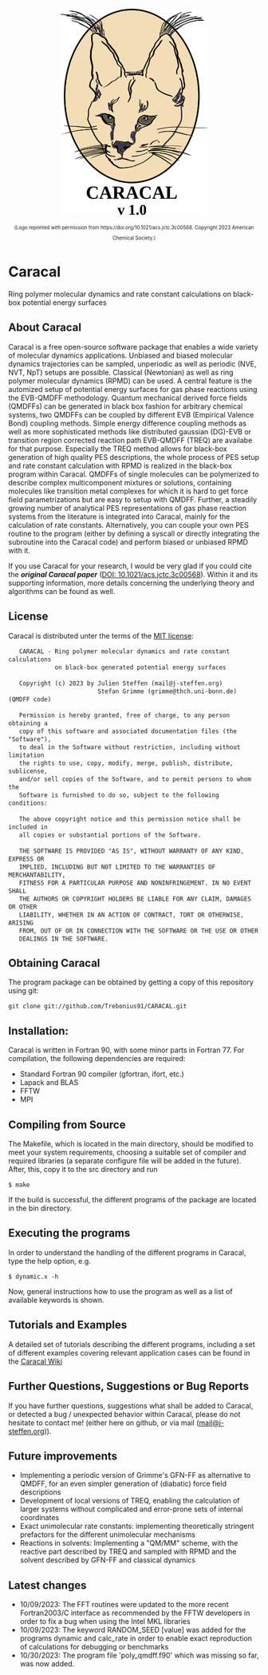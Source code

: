 

<p align="center">
<img src="https://github.com/Trebonius91/Caracal/blob/main/manual/figures/logo.png" alt="drawing" width="300"/>
</p>

<p align="center">
<sub><sup>(Logo reprinted with permission from https://doi.org/10.1021/acs.jctc.3c00568. Copyright 2023 American Chemical Society.)</sup></sub>
</p>

# Caracal
Ring polymer molecular dynamics and rate constant calculations on black-box potential energy surfaces

## About Caracal

Caracal is a free open-source software package that enables a wide variety of molecular dynamics applications.
Unbiased and biased molecular dynamics trajectories can be sampled, unperiodic as well as periodic (NVE, NVT, NpT) setups are possible.
Classical (Newtonian) as well as ring polymer molecular dynamics (RPMD) can be used.
A central feature is the automized setup of potential energy surfaces for gas phase reactions using the EVB-QMDFF methodology.
Quantum mechanical derived force fields (QMDFFs) can be generated in black box fashion for arbitrary chemical systems, two QMDFFs can be coupled by
different EVB (Empirical Valence Bond) coupling methods.
Simple energy difference coupling methods as well as more sophisticated methods like distributed gaussian (DG)-EVB or transition region corrected reaction path EVB-QMDFF (TREQ) are availabe for that purpose.
Especially the TREQ method allows for black-box generation of high quality PES descriptions, the whole process of PES setup and rate constant calculation with RPMD is realized in the black-box program within Caracal.
QMDFFs of single molecules can be polymerized to describe complex multicomponent mixtures or solutions, containing molecules like transition metal complexes for which it is hard to get force field parametrizations but are easy to setup with QMDFF.
Further, a steadily growing number of analytical PES representations of gas phase reaction systems from the literature is integrated into Caracal, mainly for the calculation of rate constants. Alternatively, you can couple your own
PES routine to the program (either by defining a syscall or directly integrating the subroutine into the Caracal code) and perform biased or unbiased RPMD with it.

If you use Caracal for your research, I would be very glad if you could cite the ***original Caracal paper*** ([DOI: 10.1021/acs.jctc.3c00568](https://pubs.acs.org/doi/10.1021/acs.jctc.3c00568)). 
Within it and its supporting information, more details concerning the underlying theory and algorithms can be found as well.


## License

Caracal is distributed unter the terms of the [MIT license](https://opensource.org/licenses/mit-license):

```
   CARACAL - Ring polymer molecular dynamics and rate constant calculations
             on black-box generated potential energy surfaces

   Copyright (c) 2023 by Julien Steffen (mail@j-steffen.org)
                         Stefan Grimme (grimme@thch.uni-bonn.de) (QMDFF code)

   Permission is hereby granted, free of charge, to any person obtaining a
   copy of this software and associated documentation files (the "Software"),
   to deal in the Software without restriction, including without limitation
   the rights to use, copy, modify, merge, publish, distribute, sublicense,
   and/or sell copies of the Software, and to permit persons to whom the
   Software is furnished to do so, subject to the following conditions:

   The above copyright notice and this permission notice shall be included in
   all copies or substantial portions of the Software.

   THE SOFTWARE IS PROVIDED "AS IS", WITHOUT WARRANTY OF ANY KIND, EXPRESS OR
   IMPLIED, INCLUDING BUT NOT LIMITED TO THE WARRANTIES OF MERCHANTABILITY,
   FITNESS FOR A PARTICULAR PURPOSE AND NONINFRINGEMENT. IN NO EVENT SHALL
   THE AUTHORS OR COPYRIGHT HOLDERS BE LIABLE FOR ANY CLAIM, DAMAGES OR OTHER
   LIABILITY, WHETHER IN AN ACTION OF CONTRACT, TORT OR OTHERWISE, ARISING
   FROM, OUT OF OR IN CONNECTION WITH THE SOFTWARE OR THE USE OR OTHER
   DEALINGS IN THE SOFTWARE.
```

## Obtaining Caracal

The program package can be obtained by getting a copy of this repository using git:
```
git clone git://github.com/Trebonius91/CARACAL.git
```
## Installation:

Caracal is written in Fortran 90, with some minor parts in Fortran 77.
For compilation, the following dependencies are required:

- Standard Fortran 90 compiler (gfortran, ifort, etc.)
- Lapack and BLAS
- FFTW
- MPI

## Compiling from Source

The Makefile, which is located in the main directory, should be modified to meet your system requirements, choosing a suitable set of compiler and required libraries
(a separate configure file will be added in the future). After, this, copy it to the src directory and run
```
$ make
```
If the build is successful, the different programs of the package are located in the bin directory.

## Executing the programs

In order to understand the handling of the different programs in Caracal, type the help option, e.g.
```
$ dynamic.x -h
```
Now, general instructions how to use the program as well as a list of available keywords is shown.

## Tutorials and Examples

A detailed set of tutorials describing the different programs, including a set of different examples covering relevant application cases can be found in the [Caracal Wiki](https://github.com/Trebonius91/CARACAL/wiki)

## Further Questions, Suggestions or Bug Reports

If you have further questions, suggestions what shall be added to Caracal, or detected a bug / unexpected behavior within Caracal, please do not hesitate to contact me! (either here on github, or via mail (mail@j-steffen.org)).        

## Future improvements

- Implementing a periodic version of Grimme's GFN-FF as alternative to QMDFF, for an even simpler generation of (diabatic) force field descriptions
- Development of local versions of TREQ, enabling the calculation of larger systems without complicated and error-prone sets of internal coordinates
- Exact unimolecular rate constants: implementing theoretically stringent prefactors for the different unimolecular mechanisms
- Reactions in solvents: Implementing a "QM/MM" scheme, with the reactive part described by TREQ and sampled with RPMD and the solvent described by GFN-FF and classical dynamics

## Latest changes

- 10/09/2023: The FFT routines were updated to the more recent Fortran2003/C interface as recommended by the FFTW developers in order to fix a bug when using the Intel MKL libraries
- 10/09/2023: The keyword RANDOM\_SEED [value] was added for the programs dynamic and calc\_rate in order to enable exact reproduction of calculations for debugging or benchmarks
- 10/30/2023: The program file 'poly_qmdff.f90' which was missing so far, was now added.
